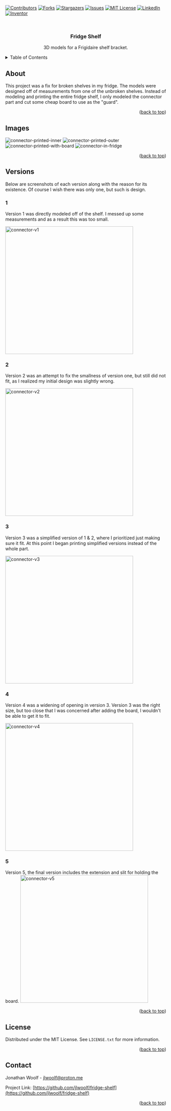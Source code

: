 <!-- Improved compatibility of back to top link: See: https://github.com/othneildrew/Best-README-Template/pull/73 -->
<a name="readme-top"></a>
<!--
*** Thanks for checking out the Best-README-Template. If you have a suggestion
*** that would make this better, please fork the repo and create a pull request
*** or simply open an issue with the tag "enhancement".
*** Don't forget to give the project a star!
*** Thanks again! Now go create something AMAZING! :D
-->



<!-- PROJECT SHIELDS -->
<!--
*** I'm using markdown "reference style" links for readability.
*** Reference links are enclosed in brackets [ ] instead of parentheses ( ).
*** See the bottom of this document for the declaration of the reference variables
*** for contributors-url, forks-url, etc. This is an optional, concise syntax you may use.
*** https://www.markdownguide.org/basic-syntax/#reference-style-links
-->
[![Contributors][contributors-shield]][contributors-url]
[![Forks][forks-shield]][forks-url]
[![Stargazers][stars-shield]][stars-url]
[![Issues][issues-shield]][issues-url]
[![MIT License][license-shield]][license-url]
[![LinkedIn][linkedin-shield]][linkedin-url]
[![Inventor][Inventor-badge]][Inventor-url]

<!-- PROJECT LOGO -->
<br />
<div align="center">
  <!-- <a href="https://github.com/jlwoolf/fridge-shelf">
    <img src="https://raw.githubusercontent.com/jlwoolf/fridge-shelf/master/logo.svg" alt="Logo" width="80" height="80">
  </a> -->

<h3 align="center">Fridge Shelf</h3>
  <p align="center">
    3D models for a Frigidaire shelf bracket.
  </p>
</div>

<!-- TABLE OF CONTENTS -->
<details>
  <summary>Table of Contents</summary>
  <ol>
    <li><a href="#About">About</a></li>
    <li><a href="#Images">Images</a></li>
    <li><a href="#Versions">Versions</a></li>
    <li><a href="#license">License</a></li>
    <li><a href="#contact">Contact</a></li>
  </ol>
</details>

## About
This project was a fix for broken shelves in my fridge. The models were designed off of measurements from one of the unbroken shelves. Instead of modeling and printing the entire fridge shelf, I only modeled the connector part and cut some cheap board to use as the "guard".
<p align="right">(<a href="#readme-top">back to top</a>)</p>

## Images

![connector-printed-inner](images/connector-inner.jpg)
![connector-printed-outer](images/connector-outer.jpg)
![connector-printed-with-board](images/connector-with-board.jpg)
![connector-in-fridge](images/connector-in-fridge.jpg)
<p align="right">(<a href="#readme-top">back to top</a>)</p>

## Versions
Below are screenshots of each version along with the reason for its existence. Of course I wish there was only one, but such is design. 

### 1

Version 1 was directly modeled off of the shelf. I messed up some measurements and as a result this was too small.

<img src="v1/connector.png" alt="connector-v1" width="400">



### 2
Version 2 was an attempt to fix the smallness of version one, but still did not fit, as I realized my initial design was slightly wrong.

<img src="v2/connector.png" alt="connector-v2" width="400">

### 3
Version 3 was a simplified version of 1 & 2, where I prioritized just making sure it fit. At this point I began printing simplified versions instead of the whole part.

<img src="v3/connector.png" alt="connector-v3" width="400">




### 4
Version 4 was a widening of opening in version 3. Version 3 was the right size, but too close that I was concerned after adding the board, I wouldn't be able to get it to fit.

<img src="v4/connector.png" alt="connector-v4" width="400">



### 5
Version 5, the final version includes the extension and slit for holding the board.
<img src="v5/connector.png" alt="connector-v5" width="400">

<p align="right">(<a href="#readme-top">back to top</a>)</p>

<!-- LICENSE -->
## License

Distributed under the MIT License. See `LICENSE.txt` for more information.

<p align="right">(<a href="#readme-top">back to top</a>)</p>

<!-- CONTACT -->
## Contact

Jonathan Woolf  - jlwoolf@proton.me

Project Link: [https://github.com/jlwoolf/fridge-shelf](https://github.com/jlwoolf/fridge-shelf)

<p align="right">(<a href="#readme-top">back to top</a>)</p>

<!-- MARKDOWN LINKS & IMAGES -->
<!-- https://www.markdownguide.org/basic-syntax/#reference-style-links -->
[contributors-shield]: https://img.shields.io/github/contributors/jlwoolf/fridge-shelf.svg?style=for-the-badge
[contributors-url]: https://github.com/jlwoolf/fridge-shelf/graphs/contributors
[forks-shield]: https://img.shields.io/github/forks/jlwoolf/fridge-shelf.svg?style=for-the-badge
[forks-url]: https://github.com/jlwoolf/fridge-shelf/network/members
[stars-shield]: https://img.shields.io/github/stars/jlwoolf/fridge-shelf.svg?style=for-the-badge
[stars-url]: https://github.com/jlwoolf/fridge-shelf/stargazers
[issues-shield]: https://img.shields.io/github/issues/jlwoolf/fridge-shelf.svg?style=for-the-badge
[issues-url]: https://github.com/jlwoolf/fridge-shelf/issues
[license-shield]: https://img.shields.io/github/license/jlwoolf/fridge-shelf.svg?style=for-the-badge
[license-url]: https://github.com/jlwoolf/fridge-shelf/blob/master/LICENSE.txt
[linkedin-shield]: https://img.shields.io/badge/-LinkedIn-black.svg?style=for-the-badge&logo=linkedin&colorB=555
[linkedin-url]: https://linkedin.com/in/jlwoolf
[product-screenshot]: images/screenshot.png
[Inventor-badge]: https://img.shields.io/badge/Inventor-dbae03?style=for-the-badge&logo=autodesk&logoColor=white
[Inventor-url]: https://autodesk.com/products/inventor/overview